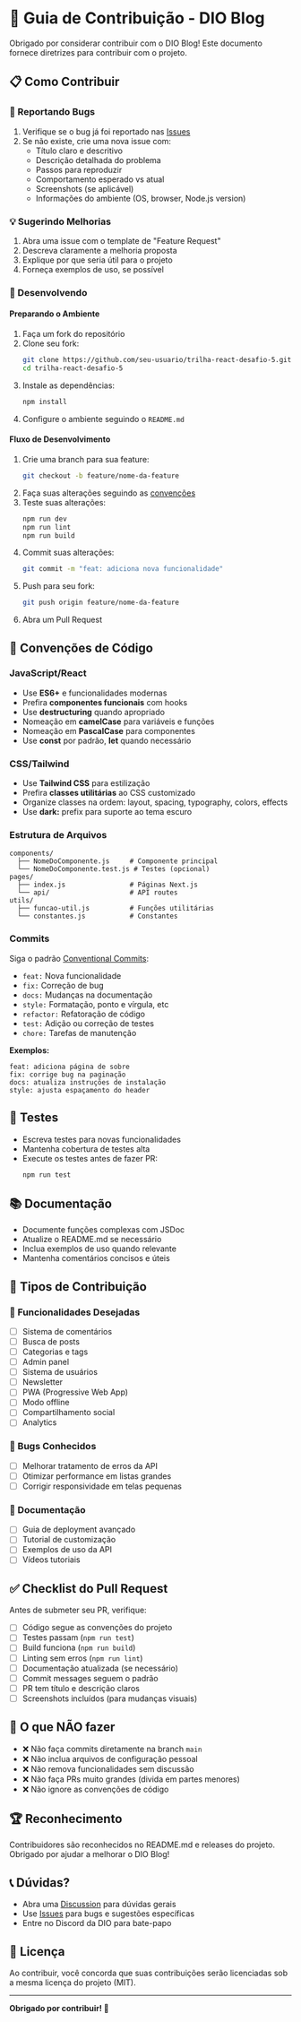 # 🤝 Guia de Contribuição - DIO Blog

Obrigado por considerar contribuir com o DIO Blog! Este documento fornece diretrizes para contribuir com o projeto.

## 📋 Como Contribuir

### 🐛 Reportando Bugs

1. Verifique se o bug já foi reportado nas [Issues](../../issues)
2. Se não existe, crie uma nova issue com:
   - Título claro e descritivo
   - Descrição detalhada do problema
   - Passos para reproduzir
   - Comportamento esperado vs atual
   - Screenshots (se aplicável)
   - Informações do ambiente (OS, browser, Node.js version)

### 💡 Sugerindo Melhorias

1. Abra uma issue com o template de "Feature Request"
2. Descreva claramente a melhoria proposta
3. Explique por que seria útil para o projeto
4. Forneça exemplos de uso, se possível

### 🔧 Desenvolvendo

#### Preparando o Ambiente

1. Faça um fork do repositório
2. Clone seu fork:
   ```bash
   git clone https://github.com/seu-usuario/trilha-react-desafio-5.git
   cd trilha-react-desafio-5
   ```
3. Instale as dependências:
   ```bash
   npm install
   ```
4. Configure o ambiente seguindo o `README.md`

#### Fluxo de Desenvolvimento

1. Crie uma branch para sua feature:
   ```bash
   git checkout -b feature/nome-da-feature
   ```
2. Faça suas alterações seguindo as [convenções](#-convenções-de-código)
3. Teste suas alterações:
   ```bash
   npm run dev
   npm run lint
   npm run build
   ```
4. Commit suas alterações:
   ```bash
   git commit -m "feat: adiciona nova funcionalidade"
   ```
5. Push para seu fork:
   ```bash
   git push origin feature/nome-da-feature
   ```
6. Abra um Pull Request

## 📝 Convenções de Código

### JavaScript/React

- Use **ES6+** e funcionalidades modernas
- Prefira **componentes funcionais** com hooks
- Use **destructuring** quando apropriado
- Nomeação em **camelCase** para variáveis e funções
- Nomeação em **PascalCase** para componentes
- Use **const** por padrão, **let** quando necessário

### CSS/Tailwind

- Use **Tailwind CSS** para estilização
- Prefira **classes utilitárias** ao CSS customizado
- Organize classes na ordem: layout, spacing, typography, colors, effects
- Use **dark:** prefix para suporte ao tema escuro

### Estrutura de Arquivos

```
components/
  ├── NomeDoComponente.js     # Componente principal
  └── NomeDoComponente.test.js # Testes (opcional)
pages/
  ├── index.js                # Páginas Next.js
  └── api/                    # API routes
utils/
  ├── funcao-util.js          # Funções utilitárias
  └── constantes.js           # Constantes
```

### Commits

Siga o padrão [Conventional Commits](https://www.conventionalcommits.org/):

- `feat:` Nova funcionalidade
- `fix:` Correção de bug
- `docs:` Mudanças na documentação
- `style:` Formatação, ponto e vírgula, etc
- `refactor:` Refatoração de código
- `test:` Adição ou correção de testes
- `chore:` Tarefas de manutenção

**Exemplos:**
```
feat: adiciona página de sobre
fix: corrige bug na paginação
docs: atualiza instruções de instalação
style: ajusta espaçamento do header
```

## 🧪 Testes

- Escreva testes para novas funcionalidades
- Mantenha cobertura de testes alta
- Execute os testes antes de fazer PR:
  ```bash
  npm run test
  ```

## 📚 Documentação

- Documente funções complexas com JSDoc
- Atualize o README.md se necessário
- Inclua exemplos de uso quando relevante
- Mantenha comentários concisos e úteis

## 🎯 Tipos de Contribuição

### 🌟 Funcionalidades Desejadas

- [ ] Sistema de comentários
- [ ] Busca de posts
- [ ] Categorias e tags
- [ ] Admin panel
- [ ] Sistema de usuários
- [ ] Newsletter
- [ ] PWA (Progressive Web App)
- [ ] Modo offline
- [ ] Compartilhamento social
- [ ] Analytics

### 🐛 Bugs Conhecidos

- [ ] Melhorar tratamento de erros da API
- [ ] Otimizar performance em listas grandes
- [ ] Corrigir responsividade em telas pequenas

### 📖 Documentação

- [ ] Guia de deployment avançado
- [ ] Tutorial de customização
- [ ] Exemplos de uso da API
- [ ] Vídeos tutoriais

## ✅ Checklist do Pull Request

Antes de submeter seu PR, verifique:

- [ ] Código segue as convenções do projeto
- [ ] Testes passam (`npm run test`)
- [ ] Build funciona (`npm run build`)
- [ ] Linting sem erros (`npm run lint`)
- [ ] Documentação atualizada (se necessário)
- [ ] Commit messages seguem o padrão
- [ ] PR tem título e descrição claros
- [ ] Screenshots incluídos (para mudanças visuais)

## 🚫 O que NÃO fazer

- ❌ Não faça commits diretamente na branch `main`
- ❌ Não inclua arquivos de configuração pessoal
- ❌ Não remova funcionalidades sem discussão
- ❌ Não faça PRs muito grandes (divida em partes menores)
- ❌ Não ignore as convenções de código

## 🏆 Reconhecimento

Contribuidores são reconhecidos no README.md e releases do projeto. Obrigado por ajudar a melhorar o DIO Blog!

## 📞 Dúvidas?

- Abra uma [Discussion](../../discussions) para dúvidas gerais
- Use [Issues](../../issues) para bugs e sugestões específicas
- Entre no Discord da DIO para bate-papo

## 📄 Licença

Ao contribuir, você concorda que suas contribuições serão licenciadas sob a mesma licença do projeto (MIT).

---

**Obrigado por contribuir! 🎉**
